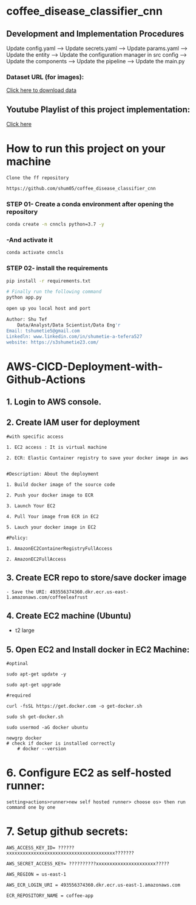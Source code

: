 # coffee_disease_classifier_cnn

## Development and Implementation Procedures

Update config.yaml
	--> Update secrets.yaml
 		--> Update params.yaml
   			--> Update the entity
      				--> Update the configuration manager in src config
	  				--> Update the components
       						--> Update the pipeline
	     						--> Update the main.py


### Dataset URL (for images):
[Click here to download data](https://github.com/shum05/Imgs_coffee_disease_DL/raw/main/imgs_coffee.zip)

## Youtube Playlist of this project implementation:
[Click here](https://www.youtube.com/playlist?list=PLs_a5ZoT8LiSNMbw0iZoaJk8kh-MV37Vx_)

# How to run this project on your machine
	Clone the ff repository

```bash
https://github.com/shum05/coffee_disease_classifier_cnn
```
### STEP 01- Create a conda environment after opening the repository

```bash
conda create -n cnncls python=3.7 -y
```
 ### -And  activate it
```bash
conda activate cnncls
```


### STEP 02- install the requirements
```bash
pip install -r requirements.txt
```

```bash
# Finally run the following command
python app.py
```

```bash
open up you local host and port
```

```bash
Author: Shu Tef
	Data/Analyst/Data Scientist/Data Eng'r
Email: tshumetie5@gmail.com
Linkedln: www.linkedin.com/in/shumetie-a-tefera527
website: https://s3shumetie23.com/
```
# AWS-CICD-Deployment-with-Github-Actions

## 1. Login to AWS console.

## 2. Create IAM user for deployment

	#with specific access

	1. EC2 access : It is virtual machine

	2. ECR: Elastic Container registry to save your docker image in aws


	#Description: About the deployment

	1. Build docker image of the source code

	2. Push your docker image to ECR

	3. Launch Your EC2 

	4. Pull Your image from ECR in EC2

	5. Lauch your docker image in EC2

	#Policy:

	1. AmazonEC2ContainerRegistryFullAccess

	2. AmazonEC2FullAccess

	
## 3. Create ECR repo to store/save docker image
    - Save the URI: 493556374360.dkr.ecr.us-east-1.amazonaws.com/coffeeleafrust
	
                    
	
## 4. Create EC2 machine (Ubuntu) 
   - t2 large
## 5. Open EC2 and Install docker in EC2 Machine:
	
	
	#optinal

	sudo apt-get update -y

	sudo apt-get upgrade
	
	#required

	curl -fsSL https://get.docker.com -o get-docker.sh

	sudo sh get-docker.sh

	sudo usermod -aG docker ubuntu

	newgrp docker
	# check if docker is installed correctly
	    # docker --version
	
# 6. Configure EC2 as self-hosted runner:
    setting>actions>runner>new self hosted runner> choose os> then run command one by one


# 7. Setup github secrets:

    AWS_ACCESS_KEY_ID= ??????xxxxxxxxxxxxxxxxxxxxxxxxxxxxxxxxxxxxxxxx???????

    AWS_SECRET_ACCESS_KEY= ??????????xxxxxxxxxxxxxxxxxxxxxx?????

    AWS_REGION = us-east-1

    AWS_ECR_LOGIN_URI = 493556374360.dkr.ecr.us-east-1.amazonaws.com

    ECR_REPOSITORY_NAME = coffee-app
